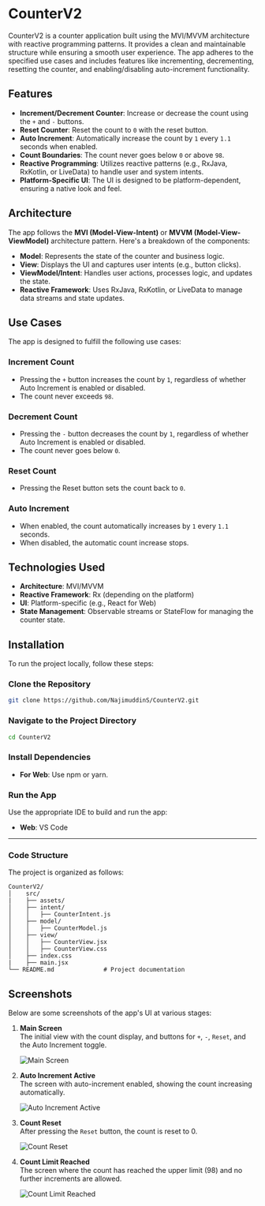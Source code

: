 # CounterV2

CounterV2 is a counter application built using the MVI/MVVM architecture with reactive programming patterns. It provides a clean and maintainable structure while ensuring a smooth user experience. The app adheres to the specified use cases and includes features like incrementing, decrementing, resetting the counter, and enabling/disabling auto-increment functionality.

## Features

- **Increment/Decrement Counter**: Increase or decrease the count using the `+` and `-` buttons.
- **Reset Counter**: Reset the count to `0` with the reset button.
- **Auto Increment**: Automatically increase the count by `1` every `1.1` seconds when enabled.
- **Count Boundaries**: The count never goes below `0` or above `98`.
- **Reactive Programming**: Utilizes reactive patterns (e.g., RxJava, RxKotlin, or LiveData) to handle user and system intents.
- **Platform-Specific UI**: The UI is designed to be platform-dependent, ensuring a native look and feel.

## Architecture

The app follows the **MVI (Model-View-Intent)** or **MVVM (Model-View-ViewModel)** architecture pattern. Here's a breakdown of the components:

- **Model**: Represents the state of the counter and business logic.
- **View**: Displays the UI and captures user intents (e.g., button clicks).
- **ViewModel/Intent**: Handles user actions, processes logic, and updates the state.
- **Reactive Framework**: Uses RxJava, RxKotlin, or LiveData to manage data streams and state updates.

## Use Cases

The app is designed to fulfill the following use cases:

### Increment Count

- Pressing the `+` button increases the count by `1`, regardless of whether Auto Increment is enabled or disabled.
- The count never exceeds `98`.

### Decrement Count

- Pressing the `-` button decreases the count by `1`, regardless of whether Auto Increment is enabled or disabled.
- The count never goes below `0`.

### Reset Count

- Pressing the Reset button sets the count back to `0`.

### Auto Increment

- When enabled, the count automatically increases by `1` every `1.1` seconds.
- When disabled, the automatic count increase stops.

## Technologies Used

- **Architecture**: MVI/MVVM
- **Reactive Framework**: Rx (depending on the platform)
- **UI**: Platform-specific (e.g., React for Web)
- **State Management**: Observable streams or StateFlow for managing the counter state.

## Installation

To run the project locally, follow these steps:

### Clone the Repository

```bash
git clone https://github.com/NajimuddinS/CounterV2.git
```

### Navigate to the Project Directory

```bash
cd CounterV2
```

### Install Dependencies
- **For Web**: Use npm or yarn.

### Run the App

Use the appropriate IDE to build and run the app:
- **Web**: VS Code

---
### Code Structure
The project is organized as follows:

```
CounterV2/
│    src/
|    ├── assets/
│    ├── intent/
│    │   ├── CounterIntent.js
│    ├── model/
│    │   ├── CounterModel.js
│    ├── view/
│    │   ├── CounterView.jsx
│    │   ├── CounterView.css
│    ├── index.css
|    ├── main.jsx
└── README.md              # Project documentation

```
## Screenshots

Below are some screenshots of the app's UI at various stages:

1. **Main Screen**  
   The initial view with the count display, and buttons for `+`, `-`, `Reset`, and the Auto Increment toggle.
   
   ![Main Screen](src/assets/ScreenshotHome.png)

2. **Auto Increment Active**  
   The screen with auto-increment enabled, showing the count increasing automatically.

   ![Auto Increment Active](src/assets/ScreenshotAuto.png)

3. **Count Reset**  
   After pressing the `Reset` button, the count is reset to 0.

   ![Count Reset](src/assets/ScreenshotReset.png)

4. **Count Limit Reached**  
   The screen where the count has reached the upper limit (98) and no further increments are allowed.

   ![Count Limit Reached](src/assets/ScreenshotLimit.png)

